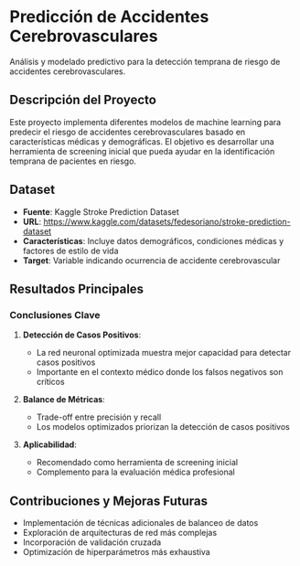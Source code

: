# Predicción de Accidentes Cerebrovasculares

Análisis y modelado predictivo para la detección temprana de riesgo de accidentes cerebrovasculares.

## Descripción del Proyecto

Este proyecto implementa diferentes modelos de machine learning para predecir el riesgo de accidentes cerebrovasculares basado en características médicas y demográficas. El objetivo es desarrollar una herramienta de screening inicial que pueda ayudar en la identificación temprana de pacientes en riesgo.

## Dataset

- **Fuente**: Kaggle Stroke Prediction Dataset
- **URL**: https://www.kaggle.com/datasets/fedesoriano/stroke-prediction-dataset
- **Características**: Incluye datos demográficos, condiciones médicas y factores de estilo de vida
- **Target**: Variable indicando ocurrencia de accidente cerebrovascular

## Resultados Principales

### Conclusiones Clave

1. **Detección de Casos Positivos**:

   - La red neuronal optimizada muestra mejor capacidad para detectar casos positivos
   - Importante en el contexto médico donde los falsos negativos son críticos

2. **Balance de Métricas**:

   - Trade-off entre precisión y recall
   - Los modelos optimizados priorizan la detección de casos positivos

3. **Aplicabilidad**:
   - Recomendado como herramienta de screening inicial
   - Complemento para la evaluación médica profesional

## Contribuciones y Mejoras Futuras

- Implementación de técnicas adicionales de balanceo de datos
- Exploración de arquitecturas de red más complejas
- Incorporación de validación cruzada
- Optimización de hiperparámetros más exhaustiva

